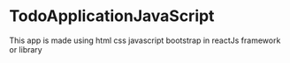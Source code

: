 # TodoApplicationJavaScript
This app is made using html css javascript bootstrap in reactJs framework or library

